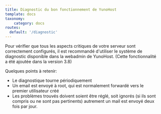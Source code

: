 ```yaml
---
title: Diagnostic du bon fonctionnement de YunoHost
template: docs
taxonomy:
    category: docs
routes:
  default: '/diagnostic'
---
```


Pour vérifier que tous les aspects critiques de votre serveur sont correctement
configurés, il est recommandé d'utiliser le système de diagnostic disponible
dans la webadmin de YunoHost. (Cette fonctionnalité a été ajoutée dans la version
3.8)

Quelques points à retenir:
* Le diagnostique tourne périodiquement
* Un email est envoyé à root, qui est normalement forwardé vers le premier utilisateur créé
* Les problèmes trouvés doivent soient être réglé, soit ignorés (si ils sont
compris ou ne sont pas pertinents) autrement un mail est envoyé deux fois par
jour.

